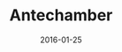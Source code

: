 ---
title: Antechamber
description: A short video inspired by Person of Interest tv-series.
client:
skills:
  - User Interface
  - Motion Design
date: 2016-01-25
finished: true
layout: work
permalink: false
thumbnail: static/antechamber.jpg
---